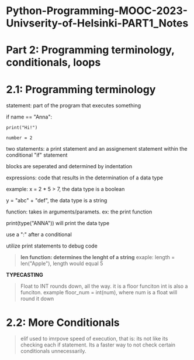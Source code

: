 # Python-Programming-MOOC-2023-Univserity-of-Helsinki-PART1_Notes
# Part 2: Programming terminology, conditionals, loops

# 2.1: Programming terminology

statement: part of the program that executes something

if name == "Anna":

    print("Hi!")

    number = 2

two statements: a print statement and an assignement statement within the conditional "if" statement

blocks are seperated and determined by indentation


expressions: code that results in the determination of a data type

example: x = 2 * 5 > 7, the data type is a boolean

y = "abc" + "def", the data type is a string

function: takes in arguments/paramets. ex: the print function

print(type("ANNA")) will print the data type 

use a ":" after a conditional 

utilize print statements to debug code

> **len function: determines the lenght of a string**
> exaple: length = len("Apple"), length would equal 5

**TYPECASTING**

> Float to INT rounds down, all the way. it is a floor funciton
> int is also a funciton. example floor_num = int(num), where num is a float will round it down

# 2.2: More Conditionals

> elif used to imrpove speed of execution, that is: its not like its checking each if statement. Its a faster way to not check certain conditionals unnecessarily. 


